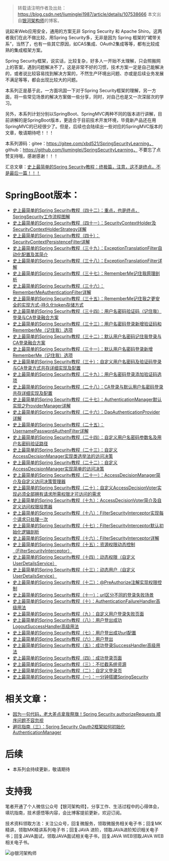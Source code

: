 > 转载请注明作者及出处：
> https://blog.csdn.net/liuminglei1987/article/details/107538666
> 本文出自[银河架构师](https://blog.csdn.net/liuminglei1987)的博客。


说起来Web应用安全，通用的方案无非 Spring Security 和 Apache Shiro。这两者我们在此不做比较，用Spring Security多，无非是因为 Spring 框架的“裙带关系”，当然了，也有一些其它原因，如CAS集成、OAuth2集成等等，都有比较成熟的集成框架方案。

Spring Security框架，说实话，比较复杂，好多人一开始不太理解，只会照搬网上的答案，遇到问题解决不了。这是非常不好的习惯，技术方案一定是自己能解决的，或者说比较容易找到解决方案的，不然生产环境出问题、亦或是后续业务发展不满足等等，都会出现比较大的问题。

本系列正是基于此，一方面巩固一下对于Spring Security框架的理解，另一方面，将一些常见场景的解决方案做一些分享，同时，对自己也是又一次深层次的学习。

另外，本系列计划分别以SpringBoot、SpringMVC两种不同的版本进行讲解，目前讲解的是SpringBoot版本，更适合于目前技术开发环境，毕竟新产品还在用SpringMVC的已经很少了。但是，后续也会陆续出一些对应的SpringMVC版本的文章，敬请期待吧！！！

本系列源码：gitee：https://gitee.com/xbd521/SpringSecurityLearning， github：https://github.com/liuminglei/SpringSecurityLearning， 不要忘了点赞支持哦，感谢感谢！！！


汇总文章：[史上最简单的Spring Security教程：终极篇，注意，这不是终点，不是最后一篇！！！](https://blog.csdn.net/liuminglei1987/article/details/107538666)



# SpringBoot版本：

* [史上最简单的Spring Security教程（四十二）：重点，也是终点，SpringSecurity工作流程图解](https://blog.csdn.net/liuminglei1987/article/details/110130688)
* [史上最简单的Spring Security教程（四十一）：SecurityContextHolder及SecurityContextHolderStrategy详解](https://blog.csdn.net/liuminglei1987/article/details/110130556)
* [史上最简单的Spring Security教程（四十）：SecurityContextPersistenceFilter详解](https://blog.csdn.net/liuminglei1987/article/details/109613762)
* [史上最简单的Spring Security教程（三十九）：ExceptionTranslationFilter自动化配置及其简介](https://blog.csdn.net/liuminglei1987/article/details/109398304)
* [史上最简单的Spring Security教程（三十八）：ExceptionTranslationFilter详解](https://blog.csdn.net/liuminglei1987/article/details/109254062)
* [史上最简单的Spring Security教程（三十七）：RememberMe记住我原理剖析](https://blog.csdn.net/liuminglei1987/article/details/109186955)
* [史上最简单的Spring Security教程（三十六）：RememberMeAuthenticationFilter详解](https://blog.csdn.net/liuminglei1987/article/details/109168010)
* [史上最简单的Spring Security教程（三十五）：RememberMe记住我之更安全的实现方式-持久化token存储方式](https://blog.csdn.net/liuminglei1987/article/details/109098937)
* [史上最简单的Spring Security教程（三十四）：用户名密码验证码（记住我）登录与CA登录融合方案](https://blog.csdn.net/liuminglei1987/article/details/109098859)
* [史上最简单的Spring Security教程（三十三）：用户名密码登录新增验证码和RememberMe（记住我）选项](https://blog.csdn.net/liuminglei1987/article/details/109005753)
* [史上最简单的Spring Security教程（三十二）：默认用户名密码记住我登录与CA登录融合方案](https://blog.csdn.net/liuminglei1987/article/details/109005723)
* [史上最简单的Spring Security教程（三十一）：默认用户名密码登录新增RememberMe（记住我）选项](https://blog.csdn.net/liuminglei1987/article/details/108830717)
* [史上最简单的Spring Security教程（三十）：自定义用户名密码及验证码登录与CA登录方式共存详细实现及配置](https://blog.csdn.net/liuminglei1987/article/details/108830683)
* [史上最简单的Spring Security教程（二十九）：用户名密码登录添加验证码选项](https://blog.csdn.net/liuminglei1987/article/details/108706016)
* [史上最简单的Spring Security教程（二十八）：CA登录与默认用户名密码登录共存详细实现及配置](https://blog.csdn.net/liuminglei1987/article/details/108693182)
* [史上最简单的Spring Security教程（二十七）：AuthenticationManager默认实现之ProviderManager详解](https://blog.csdn.net/liuminglei1987/article/details/108644881)
* [史上最简单的Spring Security教程（二十六）：DaoAuthenticationProvider详解](https://blog.csdn.net/liuminglei1987/article/details/108279836)
* [史上最简单的Spring Security教程（二十五）：UsernamePasswordAuthenFilter详解](https://blog.csdn.net/liuminglei1987/article/details/108280067)
* [史上最简单的Spring Security教程（二十四）：自定义用户名密码参数名及用户名密码验证路径](https://blog.csdn.net/liuminglei1987/article/details/108194357)
* [史上最简单的Spring Security教程（二十三）：自定义AccessDecisionManager实现类选举法的访问决策](https://blog.csdn.net/liuminglei1987/article/details/108194162)
* [史上最简单的Spring Security教程（二十二）：自定义AccessDecisionManager实现简单的访问决策](https://blog.csdn.net/liuminglei1987/article/details/108099022)
* [史上最简单的Spring Security教程（二十一）：AccessDecisionManager简介及自定义访问决策管理器](https://blog.csdn.net/liuminglei1987/article/details/107904526)
* [史上最简单的Spring Security教程（二十）：自定义AccessDecisionVoter实现必须全部拥有请求所需权限才可访问的需求](https://blog.csdn.net/liuminglei1987/article/details/107861483)
* [史上最简单的Spring Security教程（十九）：AccessDecisionVoter简介及自定义访问权限投票器](https://blog.csdn.net/liuminglei1987/article/details/107861391)
* [史上最简单的Spring Security教程（十八）：FilterSecurityInterceptor实现每个请求只处理一次](https://blog.csdn.net/liuminglei1987/article/details/107806965)
* [史上最简单的Spring Security教程（十七）：FilterSecurityInterceptor默认初始化逻辑剖析](https://blog.csdn.net/liuminglei1987/article/details/107806834)
* [史上最简单的Spring Security教程（十六）：FilterSecurityInterceptor详解](https://blog.csdn.net/liuminglei1987/article/details/107662200)
* [史上最简单的Spring Security教程（十五）：资源权限动态控制（FilterSecurityInterceptor）](https://blog.csdn.net/liuminglei1987/article/details/107606012)
* [史上最简单的Spring Security教程（十四）：动态权限（自定义UserDetailsService）](https://blog.csdn.net/liuminglei1987/article/details/107605953)
* [史上最简单的Spring Security教程（十三）：动态用户（自定义UserDetailsService）](https://blog.csdn.net/liuminglei1987/article/details/107537338)
* [史上最简单的Spring Security教程（十二）：@PreAuthorize注解实现权限控制](https://blog.csdn.net/liuminglei1987/article/details/107413061)
* [史上最简单的Spring Security教程（十一）：url区分不同的登录失败场景](https://blog.csdn.net/liuminglei1987/article/details/107363408)
* [史上最简单的Spring Security教程（十）：AuthenticationFailureHandler高级用法](https://blog.csdn.net/liuminglei1987/article/details/107181973)
* [史上最简单的Spring Security教程（九）：自定义用户登录失败页面](https://blog.csdn.net/liuminglei1987/article/details/107107782)
* [史上最简单的Spring Security教程（八）：用户登出成功LogoutSuccessHandler高级用法](https://blog.csdn.net/liuminglei1987/article/details/107059399)
* [史上最简单的Spring Security教程（七）：用户登出成功url配置](https://blog.csdn.net/liuminglei1987/article/details/107059346)
* [史上最简单的Spring Security教程（六）：用户登出](https://blog.csdn.net/liuminglei1987/article/details/107059286)
* [史上最简单的Spring Security教程（五）：成功登录SuccessHandler高级用法](https://blog.csdn.net/liuminglei1987/article/details/106961020)
* [史上最简单的Spring Security教程（四）：成功登录页面](https://blog.csdn.net/liuminglei1987/article/details/106936595)
* [史上最简单的Spring Security教程（三）：不拦截系统资源](https://blog.csdn.net/liuminglei1987/article/details/106896276)
* [史上最简单的Spring Security教程（二）：自定义登录页](https://blog.csdn.net/liuminglei1987/article/details/106896220)
* [史上最简单的Spring Security教程（一）：一分钟搭建SpringSecurity](https://blog.csdn.net/liuminglei1987/article/details/106873497)


# 相关文章：

* [因为一句代码，老大差点拿我祭旗！Spring Security authorizeRequests 顺序问题不容忽视](https://blog.csdn.net/liuminglei1987/article/details/106961040)
* [避坑指南（三）：Spring Security Oauth2框架如何初始化AuthenticationManager](https://blog.csdn.net/liuminglei1987/article/details/103963070)


# 后续


* 本系列会持续更新，敬请期待




# 支持我

笔者开通了个人微信公众号【银河架构师】，分享工作、生活过程中的心得体会，填坑指南，技术感悟等内容，会比博客提前更新，欢迎订阅。

技术资料领取方法：关注公众号，回复微服务，领取微服务相关电子书；回复MK精讲，领取MK精讲系列电子书；回复JAVA 进阶，领取JAVA进阶知识相关电子书；回复JAVA面试，领取JAVA面试相关电子书，回复JAVA WEB领取JAVA WEB相关电子书。

![@银河架构师](https://img-blog.csdnimg.cn/20200120104422781.jpg?x-oss-process=image/watermark,type_ZmFuZ3poZW5naGVpdGk,shadow_10,text_aHR0cHM6Ly9ibG9nLmNzZG4ubmV0L2xpdW1pbmdsZWkxOTg3,size_16,color_FFFFFF,t_70)